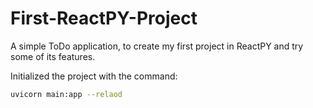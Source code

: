 # First-ReactPY-Project

A simple ToDo application, to create my first project in ReactPY and try some of its features.

Initialized the project with the command:

```bash
uvicorn main:app --relaod
```
